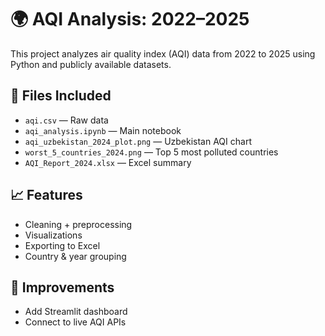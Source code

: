 # 🌍 AQI Analysis: 2022–2025

This project analyzes air quality index (AQI) data from 2022 to 2025 using Python and publicly available datasets.

## 📁 Files Included

- `aqi.csv` — Raw data
- `aqi_analysis.ipynb` — Main notebook
- `aqi_uzbekistan_2024_plot.png` — Uzbekistan AQI chart
- `worst_5_countries_2024.png` — Top 5 most polluted countries
- `AQI_Report_2024.xlsx` — Excel summary

## 📈 Features

- Cleaning + preprocessing
- Visualizations
- Exporting to Excel
- Country & year grouping

## 🔮 Improvements

- Add Streamlit dashboard
- Connect to live AQI APIs
